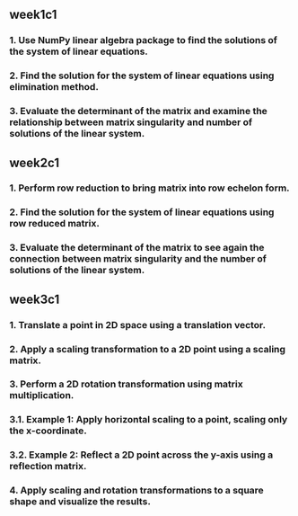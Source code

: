 ## week1c1
### 1. Use NumPy linear algebra package to find the solutions of the system of linear equations.
### 2. Find the solution for the system of linear equations using elimination method.
### 3. Evaluate the determinant of the matrix and examine the relationship between matrix singularity and number of solutions of the linear system.
## week2c1
### 1. Perform row reduction to bring matrix into row echelon form.
### 2. Find the solution for the system of linear equations using row reduced matrix.
### 3. Evaluate the determinant of the matrix to see again the connection between matrix singularity and the number of solutions of the linear system.
## week3c1
### 1. Translate a point in 2D space using a translation vector.
### 2. Apply a scaling transformation to a 2D point using a scaling matrix.
### 3. Perform a 2D rotation transformation using matrix multiplication.
### 3.1. Example 1: Apply horizontal scaling to a point, scaling only the x-coordinate.
### 3.2. Example 2: Reflect a 2D point across the y-axis using a reflection matrix.
### 4. Apply scaling and rotation transformations to a square shape and visualize the results.
